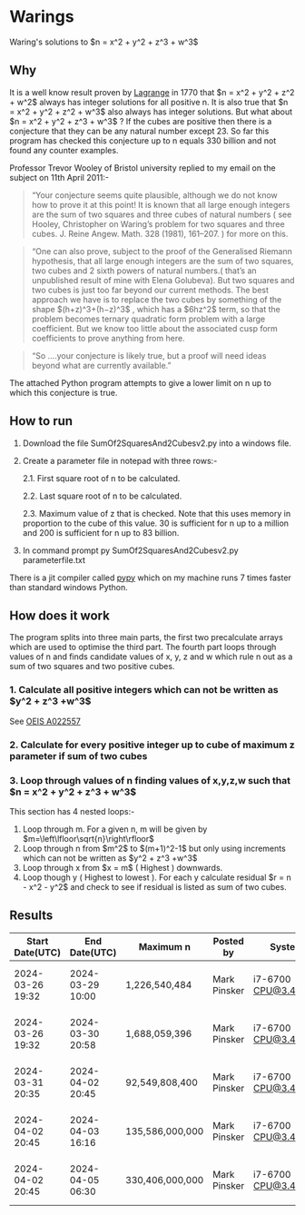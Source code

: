 # Warings
Waring's solutions to \$n = x^2 + y^2 + z^3 + w^3$

## Why
It is a well know result proven by <a href="https://en.wikipedia.org/wiki/Lagrange%27s_four-square_theorem">Lagrange</a> in 1770 that \$n = x^2 + y^2 + z^2 + w^2$ always has integer solutions for all positive n.
It is also true that \$n = x^2 + y^2 + z^2 + w^3$ also always has integer solutions.
But what about \$n = x^2 + y^2 + z^3 + w^3$ ?
If the cubes are positive then there is a conjecture that they can be any natural number except 23. So far this program has checked this conjecture up to n equals 330 billion and not found any counter examples.

Professor Trevor Wooley of Bristol university replied to my email on the subject on 11th April 2011:-

>“Your conjecture seems quite plausible, although we do not know how to prove it at this point! It is known that all large enough integers are the sum of two squares and three cubes of natural numbers ( see Hooley, Christopher on Waring’s problem for two squares and three cubes. J. Reine Angew. Math. 328 (1981), 161–207. ) for more on this.

>“One can also prove, subject to the proof of the Generalised Riemann hypothesis, that all large enough integers are the sum of two squares, two cubes and 2 sixth powers of natural numbers.( that’s an unpublished result of mine with Elena Golubeva). But two squares and two cubes is just too far beyond our current methods. The best approach we have is to replace the two cubes by something of the shape \$(h+z)^3+(h−z)^3$  , which has a \$6hz^2$ term, so that the problem becomes ternary quadratic form problem with a large coefficient. But we know too little about the associated cusp form coefficients to prove anything from here.

>“So ….your conjecture is likely true, but a proof will need ideas beyond what are currently available.”

The attached Python program attempts to give a lower limit on n up to which this conjecture is true.

## How to run
1. Download the file SumOf2SquaresAnd2Cubesv2.py into a windows file.
2. Create a parameter file in notepad with three rows:-
   
   2.1. First square root of n to be calculated.
   
   2.2. Last square root of n to be calculated.

   2.3. Maximum value of z that is checked. Note that this uses memory in proportion to the cube of this value. 30 is sufficient for n up to a million and 200 is sufficient for n up to 83 billion.
   
4. In command prompt
   py SumOf2SquaresAnd2Cubesv2.py parameterfile.txt

There is a jit compiler called [pypy](https://www.pypy.org/download.html)  which on my machine runs 7 times faster than standard windows Python.

## How does it work

The program splits into three main parts, the first two precalculate arrays which are used to optimise the third part. 
The fourth part loops through values of n and finds candidate values of x, y, z and w which rule n out as a sum of two squares and two positive cubes.

### 1. Calculate all positive integers which can not be written as \$y^2 + z^3 +w^3$
See [OEIS A022557](https://oeis.org/A022557)

### 2. Calculate for every positive integer up to cube of maximum z parameter if sum of two cubes

### 3. Loop through values of n finding values of x,y,z,w such that \$n = x^2 + y^2 + z^3 + w^3$
This section has 4 nested loops:-
1. Loop through m. For a given n, m will be given by \$m=\left\lfloor\sqrt{n}\right\rfloor$
2. Loop through n from \$m^2$ to \$(m+1)^2-1$ but only using increments which can not be written as \$y^2 + z^3 +w^3$ 
3. Loop through x from \$x = m$ ( Highest ) downwards.
4. Loop though y ( Highest to lowest ). For each y calculate residual \$r = n - x^2 - y^2$ and check to see if residual is listed as sum of two cubes. 


## Results
   
| Start Date(UTC)  | End Date(UTC) | Maximum n | Posted by | System | Software |
| ------------- | ------------- | ------------- | ------------- | ------------- | ------------- |
| 2024-03-26 19:32  | 2024-03-29 10:00  |  1,226,540,484 | Mark Pinsker | i7-6700 CPU@3.40GHz | Python pypy3.10-v7.3.15-win64 |
| 2024-03-26 19:32  | 2024-03-30 20:58 |   1,688,059,396 | Mark Pinsker | i7-6700 CPU@3.40GHz | Python pypy3.10-v7.3.15-win64 |
| 2024-03-31 20:35  | 2024-04-02 20:45 |  92,549,808,400 | Mark Pinsker | i7-6700 CPU@3.40GHz | Python pypy3.10-v7.3.15-win64 |
| 2024-04-02 20:45  | 2024-04-03 16:16 | 135,586,000,000 | Mark Pinsker | i7-6700 CPU@3.40GHz | Python pypy3.10-v7.3.15-win64 |
| 2024-04-02 20:45  | 2024-04-05 06:30 | 330,406,000,000 | Mark Pinsker | i7-6700 CPU@3.40GHz | Python pypy3.10-v7.3.15-win64 |

